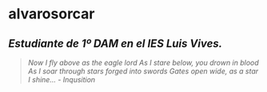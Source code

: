 # alvarosorcar 
## *Estudiante de 1º DAM en el IES Luis Vives.*
> *Now I fly above as the eagle lord
As I stare below, you drown in blood
As I soar through stars forged into swords
Gates open wide, as a star I shine... - Inqusition*
